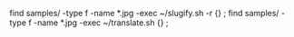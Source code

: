 find samples/ -type f -name *.jpg -exec ~/slugify.sh -r {} \;
find samples/ -type f -name *.jpg -exec ~/translate.sh {} \;

